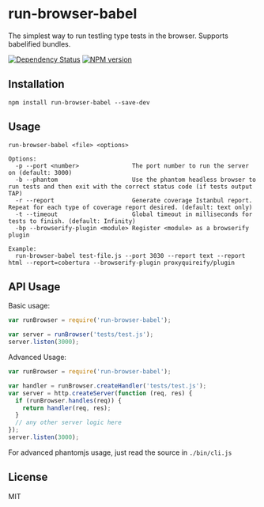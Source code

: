 # run-browser-babel

The simplest way to run testling type tests in the browser. Supports babelified bundles.

[![Dependency Status](https://img.shields.io/gemnasium/rtsao/run-browser-babel.svg)](https://gemnasium.com/rtsao/run-browser-babel)
[![NPM version](https://img.shields.io/npm/v/run-browser-babel.svg)](http://badge.fury.io/js/run-browser-babel)

## Installation

    npm install run-browser-babel --save-dev


## Usage

    run-browser-babel <file> <options>

    Options:
      -p --port <number>               The port number to run the server on (default: 3000)
      -b --phantom                     Use the phantom headless browser to run tests and then exit with the correct status code (if tests output TAP)
      -r --report                      Generate coverage Istanbul report. Repeat for each type of coverage report desired. (default: text only)
      -t --timeout                     Global timeout in milliseconds for tests to finish. (default: Infinity)
      -bp --browserify-plugin <module> Register <module> as a browserify plugin

    Example:
      run-browser-babel test-file.js --port 3030 --report text --report html --report=cobertura --browserify-plugin proxyquireify/plugin

## API Usage

Basic usage:

```js
var runBrowser = require('run-browser-babel');

var server = runBrowser('tests/test.js');
server.listen(3000);
```

Advanced Usage:

```js
var runBrowser = require('run-browser-babel');

var handler = runBrowser.createHandler('tests/test.js');
var server = http.createServer(function (req, res) {
  if (runBrowser.handles(req)) {
    return handler(req, res);
  }
  // any other server logic here
});
server.listen(3000);
```

For advanced phantomjs usage, just read the source in `./bin/cli.js`

## License

  MIT
